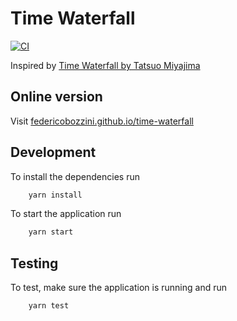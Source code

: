 # Time Waterfall

[![CI](https://github.com/federicobozzini/time-waterfall/actions/workflows/ci.yml/badge.svg)](https://github.com/federicobozzini/time-waterfall/actions/workflows/ci.yml)

Inspired by [Time Waterfall by Tatsuo Miyajima](https://tatsuomiyajima.com/work-projects/time-waterfall/)

## Online version

Visit [federicobozzini.github.io/time-waterfall](https://federicobozzini.github.io/time-waterfall)

## Development

To install the dependencies run

```bash
    yarn install
```

To start the application run

```bash
    yarn start
```

## Testing

To test, make sure the application is running and run

```bash
    yarn test
```
